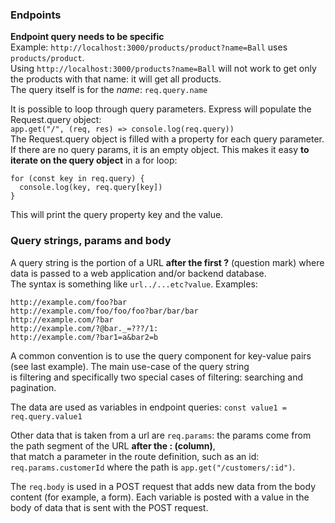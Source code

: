 ### Endpoints

**Endpoint query needs to be specific**  
Example: `http://localhost:3000/products/product?name=Ball` uses `products/product`.  
Using `http://localhost:3000/products?name=Ball` will not work to get only the products with that name: it will get all products.  
The query itself is for the *name*: `req.query.name`  


It is possible to loop through query parameters. Express will populate the Request.query object:  
`app.get("/", (req, res) => console.log(req.query))`  
The Request.query object is filled with a property for each query parameter. If there are no query params, it is an empty object. This makes it easy **to iterate on the query object** in a for loop:  
```
for (const key in req.query) {
  console.log(key, req.query[key])
}
```
This will print the query property key and the value.  

### Query strings, params and body

A query string is the portion of a URL **after the first ?** (question mark) where data is passed to a web application and/or backend database.  
The syntax is something like `url../...etc?value`. Examples:  
```
http://example.com/foo?bar
http://example.com/foo/foo/foo?bar/bar/bar
http://example.com/?bar
http://example.com/?@bar._=???/1:
http://example.com/?bar1=a&bar2=b
```
A common convention is to use the query component for key-value pairs (see last example). The main use-case of the query string  
is filtering and specifically two special cases of filtering: searching and pagination. 


The data are used as variables in endpoint queries: `const value1 = req.query.value1` 

Other data that is taken from a url are `req.params`: the params come from the path segment of the URL **after the : (column)**,  
that match a parameter in the route definition, such as an id: `req.params.customerId` where the path is `app.get("/customers/:id")`.  

The `req.body` is used in a POST request that adds new data from the body content (for example, a form). Each variable is posted with a value in the body of data that is sent with the POST request.



